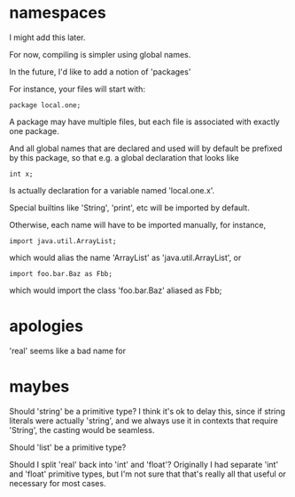 

namespaces
==========

I might add this later.

For now, compiling is simpler using global names.

In the future, I'd like to add a notion of 'packages'

For instance, your files will start with:

    package local.one;

A package may have multiple files, but each file is
associated with exactly one package.

And all global names that are declared and used will
by default be prefixed by this package, so that
e.g. a global declaration that looks like

    int x;

Is actually declaration for a variable named
'local.one.x'.

Special builtins like 'String', 'print', etc will
be imported by default.

Otherwise, each name will have to be imported manually,
for instance,

    import java.util.ArrayList;

which would alias the name 'ArrayList' as 'java.util.ArrayList',
or

    import foo.bar.Baz as Fbb;

which would import the class 'foo.bar.Baz' aliased as Fbb;

apologies
=========

'real' seems like a bad name for 


maybes
======

Should 'string' be a primitive type?
I think it's ok to delay this, since if string literals were actually
'string', and we always use it in contexts that require 'String',
the casting would be seamless.

Should 'list' be a primitive type?

Should I split 'real' back into 'int' and 'float'?
Originally I had separate 'int' and 'float' primitive types, but I'm not
sure that that's really all that useful or necessary for most cases.

